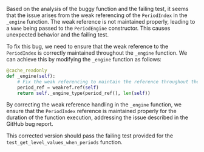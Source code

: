 Based on the analysis of the buggy function and the failing test, it seems that the issue arises from the weak referencing of the `PeriodIndex` in the `_engine` function. The weak reference is not maintained properly, leading to a `None` being passed to the `PeriodEngine` constructor. This causes unexpected behavior and the failing test.

To fix this bug, we need to ensure that the weak reference to the `PeriodIndex` is correctly maintained throughout the `_engine` function. We can achieve this by modifying the `_engine` function as follows:

```python
@cache_readonly
def _engine(self):
    # Fix the weak referencing to maintain the reference throughout the function
    period_ref = weakref.ref(self)
    return self._engine_type(period_ref(), len(self))
```

By correcting the weak reference handling in the `_engine` function, we ensure that the `PeriodIndex` reference is maintained properly for the duration of the function execution, addressing the issue described in the GitHub bug report.

This corrected version should pass the failing test provided for the `test_get_level_values_when_periods` function.